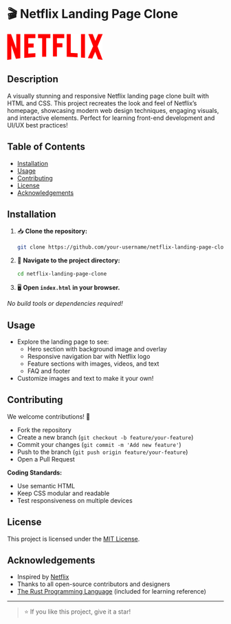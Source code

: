# 🎬 Netflix Landing Page Clone

![Netflix Logo](logo.svg)

## Description
A visually stunning and responsive Netflix landing page clone built with HTML and CSS. This project recreates the look and feel of Netflix’s homepage, showcasing modern web design techniques, engaging visuals, and interactive elements. Perfect for learning front-end development and UI/UX best practices!

## Table of Contents
- [Installation](#installation)
- [Usage](#usage)
- [Contributing](#contributing)
- [License](#license)
- [Acknowledgements](#acknowledgements)

## Installation
1. 📥 **Clone the repository:**
   ```sh
   git clone https://github.com/your-username/netflix-landing-page-clone.git
   ```
2. 📂 **Navigate to the project directory:**
   ```sh
   cd netflix-landing-page-clone
   ```
3. 🖥️ **Open `index.html` in your browser.**

_No build tools or dependencies required!_

## Usage
- Explore the landing page to see:
  - Hero section with background image and overlay
  - Responsive navigation bar with Netflix logo
  - Feature sections with images, videos, and text
  - FAQ and footer
- Customize images and text to make it your own!

## Contributing
We welcome contributions! 🚀

- Fork the repository
- Create a new branch (`git checkout -b feature/your-feature`)
- Commit your changes (`git commit -m 'Add new feature'`)
- Push to the branch (`git push origin feature/your-feature`)
- Open a Pull Request

**Coding Standards:**
- Use semantic HTML
- Keep CSS modular and readable
- Test responsiveness on multiple devices

## License
This project is licensed under the [MIT License](LICENSE).

## Acknowledgements
- Inspired by [Netflix](https://www.netflix.com/)
- Thanks to all open-source contributors and designers
- [The Rust Programming Language](The%20Rust%20Programming%20Language.pdf) (included for learning reference)

---

> ⭐️ If you like this project, give it a star!
